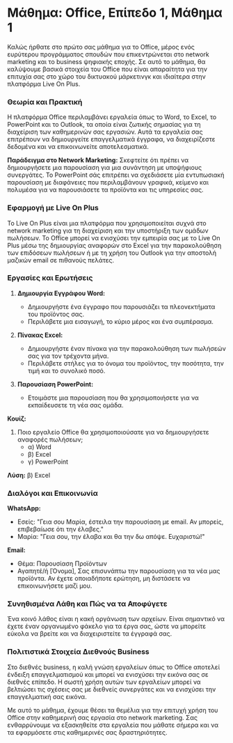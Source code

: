 # **Μάθημα: Office, Επίπεδο 1, Μάθημα 1**

Καλώς ήρθατε στο πρώτο σας μάθημα για το Office, μέρος ενός ευρύτερου προγράμματος σπουδών που επικεντρώνεται στο network marketing και το business ψηφιακής εποχής. Σε αυτό το μάθημα, θα καλύψουμε βασικά στοιχεία του Office που είναι απαραίτητα για την επιτυχία σας στο χώρο του δικτυακού μάρκετινγκ και ιδιαίτερα στην πλατφόρμα Live On Plus.

### Θεωρία και Πρακτική

Η πλατφόρμα Office περιλαμβάνει εργαλεία όπως το Word, το Excel, το PowerPoint και το Outlook, τα οποία είναι ζωτικής σημασίας για τη διαχείριση των καθημερινών σας εργασιών. Αυτά τα εργαλεία σας επιτρέπουν να δημιουργείτε επαγγελματικά έγγραφα, να διαχειρίζεστε δεδομένα και να επικοινωνείτε αποτελεσματικά.

**Παράδειγμα στο Network Marketing:** 
Σκεφτείτε ότι πρέπει να δημιουργήσετε μια παρουσίαση για μια συνάντηση με υποψήφιους συνεργάτες. Το PowerPoint σάς επιτρέπει να σχεδιάσετε μία εντυπωσιακή παρουσίαση με διαφάνειες που περιλαμβάνουν γραφικά, κείμενο και πολυμέσα για να παρουσιάσετε τα προϊόντα και τις υπηρεσίες σας.

### Εφαρμογή με Live On Plus

Το Live On Plus είναι μια πλατφόρμα που χρησιμοποιείται συχνά στο network marketing για τη διαχείριση και την υποστήριξη των ομάδων πωλήσεων. Το Office μπορεί να ενισχύσει την εμπειρία σας με το Live On Plus μέσω της δημιουργίας αναφορών στο Excel για την παρακολούθηση των επιδόσεων πωλήσεων ή με τη χρήση του Outlook για την αποστολή μαζικών email σε πιθανούς πελάτες.

### Εργασίες και Ερωτήσεις

1. **Δημιουργία Εγγράφου Word:**
   - Δημιουργήστε ένα έγγραφο που παρουσιάζει τα πλεονεκτήματα του προϊόντος σας.
   - Περιλάβετε μια εισαγωγή, το κύριο μέρος και ένα συμπέρασμα.

2. **Πίνακας Excel:**
   - Δημιουργήστε έναν πίνακα για την παρακολούθηση των πωλήσεών σας για τον τρέχοντα μήνα.
   - Περιλάβετε στήλες για το όνομα του προϊόντος, την ποσότητα, την τιμή και το συνολικό ποσό.

3. **Παρουσίαση PowerPoint:**
   - Ετοιμάστε μια παρουσίαση που θα χρησιμοποιήσετε για να εκπαίδευσετε τη νέα σας ομάδα.

**Κουίζ:**

1. Ποιο εργαλείο Office θα χρησιμοποιούσατε για να δημιουργήσετε αναφορές πωλήσεων;
   - α) Word
   - β) Excel
   - γ) PowerPoint

**Λύση:** β) Excel

### Διαλόγοι και Επικοινωνία

**WhatsApp:**
- Εσείς: "Γεια σου Μαρία, έστειλα την παρουσίαση με email. Αν μπορείς, επιβεβαίωσε ότι την έλαβες."
- Μαρία: "Γεια σου, την έλαβα και θα την δω απόψε. Ευχαριστώ!"

**Email:**
- Θέμα: Παρουσίαση Προϊόντων
- Αγαπητέ/ή [Όνομα],
  Σας επισυνάπτω την παρουσίαση για τα νέα μας προϊόντα. Αν έχετε οποιαδήποτε ερώτηση, μη διστάσετε να επικοινωνήσετε μαζί μου.

### Συνηθισμένα Λάθη και Πώς να τα Αποφύγετε

Ένα κοινό λάθος είναι η κακή οργάνωση των αρχείων. Είναι σημαντικό να έχετε έναν οργανωμένο φάκελο για τα έργα σας, ώστε να μπορείτε εύκολα να βρείτε και να διαχειριστείτε τα έγγραφά σας.

### Πολιτιστικά Στοιχεία Διεθνούς Business

Στο διεθνές business, η καλή γνώση εργαλείων όπως το Office αποτελεί ένδειξη επαγγελματισμού και μπορεί να ενισχύσει την εικόνα σας σε διεθνές επίπεδο. Η σωστή χρήση αυτών των εργαλείων μπορεί να βελτιώσει τις σχέσεις σας με διεθνείς συνεργάτες και να ενισχύσει την επαγγελματική σας εικόνα.

Με αυτό το μάθημα, έχουμε θέσει τα θεμέλια για την επιτυχή χρήση του Office στην καθημερινή σας εργασία στο network marketing. Σας ενθαρρύνουμε να εξασκηθείτε στα εργαλεία που μάθατε σήμερα και να τα εφαρμόσετε στις καθημερινές σας δραστηριότητες.
